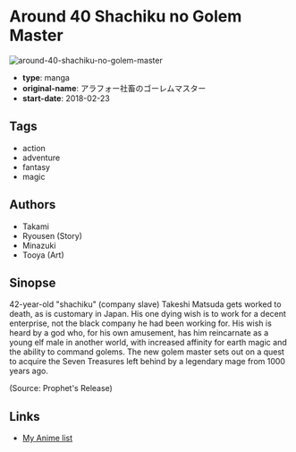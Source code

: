 # Around 40 Shachiku no Golem Master

![around-40-shachiku-no-golem-master](https://cdn.myanimelist.net/images/manga/1/232833.jpg)

-   **type**: manga
-   **original-name**: アラフォー社畜のゴーレムマスター
-   **start-date**: 2018-02-23

## Tags

-   action
-   adventure
-   fantasy
-   magic

## Authors

-   Takami
-   Ryousen (Story)
-   Minazuki
-   Tooya (Art)

## Sinopse

42-year-old "shachiku" (company slave) Takeshi Matsuda gets worked to death, as is customary in Japan. His one dying wish is to work for a decent enterprise, not the black company he had been working for. His wish is heard by a god who, for his own amusement, has him reincarnate as a young elf male in another world, with increased affinity for earth magic and the ability to command golems. The new golem master sets out on a quest to acquire the Seven Treasures left behind by a legendary mage from 1000 years ago.

(Source: Prophet's Release)

## Links

-   [My Anime list](https://myanimelist.net/manga/128497/Around_40_Shachiku_no_Golem_Master)
